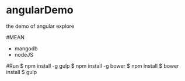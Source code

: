 # angularDemo
the demo of angular explore

#MEAN
* mangodb
* nodeJS

#Run
  $ npm install -g gulp
  $ npm install -g bower
  $ npm install
  $ bower install
  $ gulp
